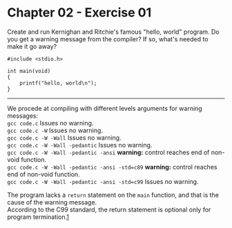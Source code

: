 # Chapter 02 - Exercise 01

Create and run Kernighan and Ritchie's famous "hello, world" program. Do you get a warning message from the compiler? If so, what's needed to make it go away?
```
#include <stdio.h>

int main(void)
{
    printf("hello, world\n");
}
```

---

We procede at compiling with different levels arguments for warning messages:  
`gcc code.c` Issues no warning.  
`gcc code.c -W` Issues no warning.  
`gcc code.c -W -Wall` Issues no warning.    
`gcc code.c -W -Wall -pedantic` Issues no warning.    
`gcc code.c -W -Wall -pedantic -ansi` __warning:__ control reaches end of non-void function.    
`gcc code.c -W -Wall -pedantic -ansi -std=c89` __warning:__ control reaches end of non-void function.  
`gcc code.c -W -Wall -pedantic -ansi -std=c99` Issues no warning.  

The program lacks a `return` statement on the `main` function, and that is the cause of the warning message.  
According to the C99 standard, the return statement is optional only for program termination.[1](https://gcc.gnu.org/bugzilla//show_bug.cgi?id=53232)  

